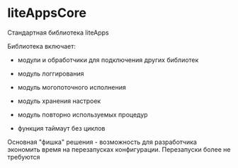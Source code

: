 # liteAppsCore

Стандартная библиотека liteApps

Библиотека включает:

* модули и обработчики для подключения других библиотек
* модуль логгирования
* модуль могопоточного исполнения
* модуль хранения настроек
* модуль повторно используемых процедур

* функция таймаут без циклов

Основная "фишка" решения - возможность для разработчика экономить время на перезапусках конфигурации.
Перезапуски более не требуются
